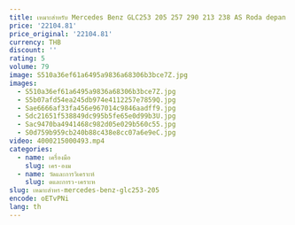 ```yaml
---
title: เหมาะสำหรับ Mercedes Benz GLC253 205 257 290 213 238 AS Roda depan กรณีการถ่ายโอนที่แตกต่างกันใหม่เอี่ยม2053304207ที่ผลิตซ้ำ
price: '22104.81'
price_original: '22104.81'
currency: THB
discount: ''
rating: 5
volume: 79
image: S510a36ef61a6495a9836a68306b3bce7Z.jpg
images:
  - S510a36ef61a6495a9836a68306b3bce7Z.jpg
  - S5b07afd54ea245db974e4112257e7859Q.jpg
  - Sae6666af33fa456e967014c9846aadff9.jpg
  - Sdc21651f538849dc995b5fe65e0d99b3U.jpg
  - Sac9470ba4941468c982d05e029b560c55.jpg
  - S0d759b959cb240b88c438e8cc07a6e9eC.jpg
video: 4000215000493.mp4
categories:
  - name: เครื่องมือ
    slug: เคร-องม
  - name: วัดและการวิเคราะห์
    slug: ดและการว-เคราะห
slug: เหมาะสำหร-mercedes-benz-glc253-205
encode: oETvPNi
lang: th
---
```

  